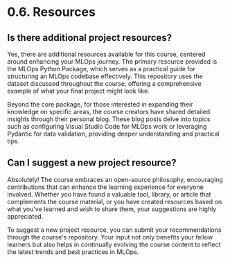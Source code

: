 # 0.6. Resources

## Is there additional project resources?

Yes, there are additional resources available for this course, centered around enhancing your MLOps journey. The primary resource provided is the MLOps Python Package, which serves as a practical guide for structuring an MLOps codebase effectively. This repository uses the dataset discussed throughout the course, offering a comprehensive example of what your final project might look like.

Beyond the core package, for those interested in expanding their knowledge on specific areas, the course creators have shared detailed insights through their personal blog. These blog posts delve into topics such as configuring Visual Studio Code for MLOps work or leveraging Pydantic for data validation, providing deeper understanding and practical tips.

## Can I suggest a new project resource?

Absolutely! The course embraces an open-source philosophy, encouraging contributions that can enhance the learning experience for everyone involved. Whether you have found a valuable tool, library, or article that complements the course material, or you have created resources based on what you've learned and wish to share them, your suggestions are highly appreciated.

To suggest a new project resource, you can submit your recommendations through the course's repository. Your input not only benefits your fellow learners but also helps in continually evolving the course content to reflect the latest trends and best practices in MLOps.